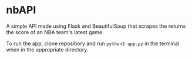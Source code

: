 # nbAPI 

A simple API made using Flask and BeautifulSoup that scrapes the returns the score of an NBA team's latest game.

To run the app, clone repositiory and run `python3 app.py` in the terminal when in the appropriate directory. 

